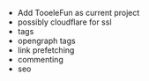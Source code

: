  - Add TooeleFun as current project
 - possibly cloudflare for ssl
 - tags
 - opengraph tags
 - link prefetching
 - commenting
 - seo
 